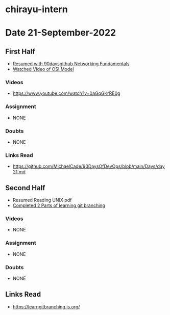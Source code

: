 # chirayu-intern

# Date 21-September-2022

## First Half

- [Resumed with 90daysgithub Networking Fundamentals](https://github.com/MichaelCade/90DaysOfDevOps/blob/main/Days/day21.md)
- [Watched Video of OSI Model](https://www.youtube.com/watch?v=LkolbURrtTs)

### Videos

- https://www.youtube.com/watch?v=0aGqGKrRE0g

### Assignment

- NONE
### Doubts

- NONE

### Links Read

- https://github.com/MichaelCade/90DaysOfDevOps/blob/main/Days/day21.md

## Second Half  

- Resumed Reading UNIX pdf 
- [Completed 2 Parts of learning git branching](https://learngitbranching.js.org/)
### Videos
      
- NONE

### Assignment

- NONE 

### Doubts

- NONE

## Links Read

- https://learngitbranching.js.org/

